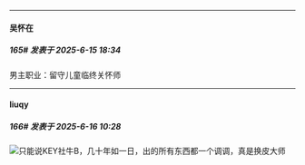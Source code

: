 ﻿
*****

####  吴怀在  
##### 165#       发表于 2025-6-15 18:34

男主职业：留守儿童临终关怀师


*****

####  liuqy  
##### 166#       发表于 2025-6-16 10:28

<img src="https://static.stage1st.com/image/smiley/face2017/001.png" referrerpolicy="no-referrer">只能说KEY社牛B，几十年如一日，出的所有东西都一个调调，真是换皮大师

